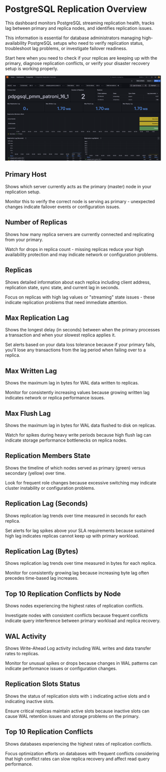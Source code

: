 # PostgreSQL Replication Overview 

This dashboard monitors PostgreSQL streaming replication health, tracks lag between primary and replica nodes, and identifies replication issues. 

This information is essential for database administrators managing high-availability PostgreSQL setups who need to verify replication status, troubleshoot lag problems, or investigate failover readiness. 

Start here when you need to check if your replicas are keeping up with the primary, diagnose replication conflicts, or verify your disaster recovery setup is working properly.

![!image](../../images/PMM_PostgreSQL_Replication_Overview.png)


## Primary Host
Shows which server currently acts as the primary (master) node in your replication setup. 

Monitor this to verify the correct node is serving as primary - unexpected changes indicate failover events or configuration issues.

## Number of Replicas
Shows how many replica servers are currently connected and replicating from your primary. 

Watch for drops in replica count - missing replicas reduce your high availability protection and may indicate network or configuration problems.

## Replicas
Shows detailed information about each replica including client address, replication state, sync state, and current lag in seconds. 

Focus on replicas with high lag values or "streaming" state issues - these indicate replication problems that need immediate attention.

## Max Replication Lag
Shows the longest delay (in seconds) between when the primary processes a transaction and when your slowest replica applies it. 

Set alerts based on your data loss tolerance because if your primary fails, you'll lose any transactions from the lag period when failing over to a replica.

## Max Written Lag  
Shows the maximum lag in bytes for WAL data written to replicas. 

Monitor for consistently increasing values because growing written lag indicates network or replica performance issues.

## Max Flush Lag
Shows the maximum lag in bytes for WAL data flushed to disk on replicas. 

Watch for spikes during heavy write periods because high flush lag can indicate storage performance bottlenecks on replica nodes.

## Replication Members State
Shows the timeline of which nodes served as primary (green) versus secondary (yellow) over time. 

Look for frequent role changes because excessive switching may indicate cluster instability or configuration problems.

## Replication Lag (Seconds)
Shows replication lag trends over time measured in seconds for each replica. 

Set alerts for lag spikes above your SLA requirements because sustained high lag indicates replicas cannot keep up with primary workload.

## Replication Lag (Bytes)
Shows replication lag trends over time measured in bytes for each replica. 

Monitor for consistently growing lag because increasing byte lag often precedes time-based lag increases.

## Top 10 Replication Conflicts by Node
Shows nodes experiencing the highest rates of replication conflicts. 

Investigate nodes with consistent conflicts because frequent conflicts indicate query interference between primary workload and replica recovery.

## WAL Activity
Shows Write-Ahead Log activity including WAL writes and data transfer rates to replicas. 

Monitor for unusual spikes or drops because changes in WAL patterns can indicate performance issues or configuration changes.

## Replication Slots Status
Shows the status of replication slots with `1` indicating active slots and `0` indicating inactive slots. 

Ensure critical replicas maintain active slots because inactive slots can cause WAL retention issues and storage problems on the primary.

## Top 10 Replication Conflicts
Shows databases experiencing the highest rates of replication conflicts. 

Focus optimization efforts on databases with frequent conflicts considering that high conflict rates can slow replica recovery and affect read query performance.